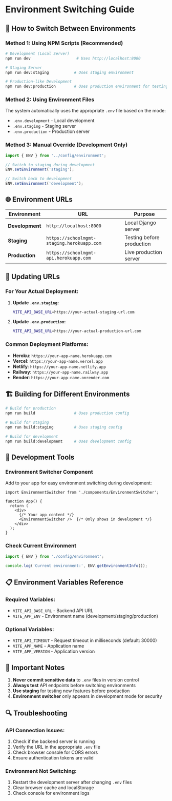 # Environment Switching Guide

## 🚀 How to Switch Between Environments

### Method 1: Using NPM Scripts (Recommended)

```bash
# Development (Local Server)
npm run dev                    # Uses http://localhost:8000

# Staging Server
npm run dev:staging           # Uses staging environment

# Production-like Development
npm run dev:production        # Uses production environment for testing
```

### Method 2: Using Environment Files

The system automatically uses the appropriate `.env` file based on the mode:

- `.env.development` - Local development
- `.env.staging` - Staging server  
- `.env.production` - Production server

### Method 3: Manual Override (Development Only)

```typescript
import { ENV } from '../config/environment';

// Switch to staging during development
ENV.setEnvironment('staging');

// Switch back to development
ENV.setEnvironment('development');
```

## 🌐 Environment URLs

| Environment | URL | Purpose |
|-------------|-----|---------|
| **Development** | `http://localhost:8000` | Local Django server |
| **Staging** | `https://schoolmgmt-staging.herokuapp.com` | Testing before production |
| **Production** | `https://schoolmgmt-api.herokuapp.com` | Live production server |

## 🔧 Updating URLs

### For Your Actual Deployment:

1. **Update `.env.staging`:**
   ```bash
   VITE_API_BASE_URL=https://your-actual-staging-url.com
   ```

2. **Update `.env.production`:**
   ```bash
   VITE_API_BASE_URL=https://your-actual-production-url.com
   ```

### Common Deployment Platforms:

- **Heroku**: `https://your-app-name.herokuapp.com`
- **Vercel**: `https://your-app-name.vercel.app`
- **Netlify**: `https://your-app-name.netlify.app`
- **Railway**: `https://your-app-name.railway.app`
- **Render**: `https://your-app-name.onrender.com`

## 🏗️ Building for Different Environments

```bash
# Build for production
npm run build                 # Uses production config

# Build for staging
npm run build:staging         # Uses staging config

# Build for development
npm run build:development     # Uses development config
```

## 🐛 Development Tools

### Environment Switcher Component

Add to your app for easy environment switching during development:

```tsx
import EnvironmentSwitcher from './components/EnvironmentSwitcher';

function App() {
  return (
    <div>
      {/* Your app content */}
      <EnvironmentSwitcher />  {/* Only shows in development */}
    </div>
  );
}
```

### Check Current Environment

```typescript
import { ENV } from './config/environment';

console.log('Current environment:', ENV.getEnvironmentInfo());
```

## 📋 Environment Variables Reference

### Required Variables:
- `VITE_API_BASE_URL` - Backend API URL
- `VITE_APP_ENV` - Environment name (development/staging/production)

### Optional Variables:
- `VITE_API_TIMEOUT` - Request timeout in milliseconds (default: 30000)
- `VITE_APP_NAME` - Application name
- `VITE_APP_VERSION` - Application version

## 🚨 Important Notes

1. **Never commit sensitive data** to `.env` files in version control
2. **Always test** API endpoints before switching environments
3. **Use staging** for testing new features before production
4. **Environment switcher** only appears in development mode for security

## 🔍 Troubleshooting

### API Connection Issues:
1. Check if the backend server is running
2. Verify the URL in the appropriate `.env` file
3. Check browser console for CORS errors
4. Ensure authentication tokens are valid

### Environment Not Switching:
1. Restart the development server after changing `.env` files
2. Clear browser cache and localStorage
3. Check console for environment logs

